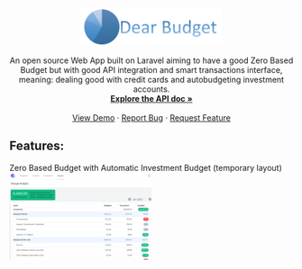 <!-- PROJECT LOGO -->
<br />
<p align="center">
  <a href="https://github.com/rafacla/dear-budget">
    <img src="source/public/assets/full-logo.png" alt="Logo" style="max-width:50%;">
  </a>

  <p align="center">
    An open source Web App built on Laravel aiming to have a good Zero Based Budget but with good API integration and smart transactions interface, meaning: dealing good with credit cards and autobudgeting investment accounts.
    <br />
    <a href="http://www.dearbudget.com/api/documentation"><strong>Explore the API doc »</strong></a>
    <br />
    <br />
    <a href="http://www.dearbudget.com">View Demo</a>
    ·
    <a href="https://github.com/rafacla/dear-budget/issues">Report Bug</a>
    ·
    <a href="https://github.com/rafacla/dear-budget/issues">Request Feature</a>
  </p>

  ## Features:
  Zero Based Budget with Automatic Investment Budget (temporary layout)
  <img src="source/public/assets/github/budgetview.png" style="max-width:50%;">
</p>
